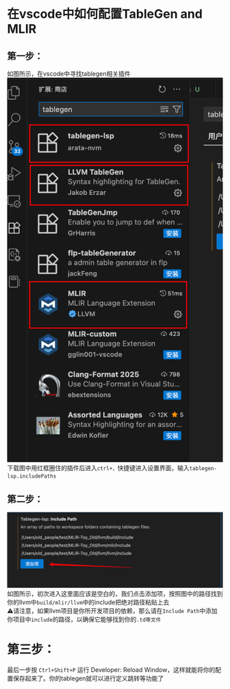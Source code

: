 # 在vscode中如何配置TableGen and MLIR

## 第一步：
如图所示，在vscode中寻找tablegen相关插件
![Alt text](../../../public/technical/AI/AI_vscode_TableGen_1.png)
下载图中用红框圈住的插件后进入`ctrl+，`快捷键进入设置界面，输入`tablegen-lsp.includePaths`
## 第二步：
![Alt text](../../../public/technical/AI/AI_vscode_TableGen_2.png)
如图所示，初次进入这里面应该是空白的，我们点击添加项，按照图中的路径找到你的llvm中`build/mlir/llvm`中的include把绝对路径粘贴上去\
⚠️请注意，如果llvm项目是你所开发项目的依赖，那么请在`Include Path`中添加你项目中`include`的路径，以确保它能够找到你的`.td等文件`
# 第三步：
最后一步按 `Ctrl+Shift+P` 运行 Developer: Reload Window，这样就能将你的配置保存起来了。你的tablegen就可以进行定义跳转等功能了

